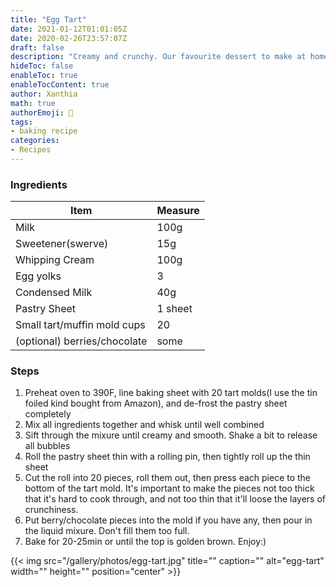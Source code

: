 ```yaml
---
title: "Egg Tart"
date: 2021-01-12T01:01:05Z
date: 2020-02-26T23:57:07Z
draft: false
description: "Creamy and crunchy. Our favourite dessert to make at home."
hideToc: false
enableToc: true
enableTocContent: true
author: Xanthia
math: true
authorEmoji: 🐹
tags:
- baking recipe
categories:
- Recipes
---
```


### Ingredients
Item | Measure
   --------|------
  Milk | 100g
  Sweetener(swerve) | 15g
  Whipping Cream | 100g
  Egg yolks | 3
  Condensed Milk | 40g
  Pastry Sheet  | 1 sheet
  Small tart/muffin mold cups | 20
  (optional) berries/chocolate | some
  
### Steps

1. Preheat oven to 390F, line baking sheet with 20 tart molds(I use the tin foiled kind bought from Amazon), and de-frost the pastry sheet completely
2. Mix all ingredients together and whisk until well combined
3. Sift through the mixure until creamy and smooth. Shake a bit to release all bubbles
4. Roll the pastry sheet thin with a rolling pin, then tightly roll up the thin sheet
5. Cut the roll into 20 pieces, roll them out, then press each piece to the bottom of the tart mold. It's important to make the pieces not too thick that it's hard to cook through, and not too thin that it'll loose the layers of crunchiness.
6. Put berry/chocolate pieces into the mold if you have any, then pour in the liquid mixure. Don't fill them too full.
7. Bake for 20-25min or until the top is golden brown. Enjoy:)


{{< img src="/gallery/photos/egg-tart.jpg" title="" caption="" alt="egg-tart" width="" height="" position="center" >}}
